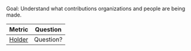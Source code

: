 
Goal: Understand what contributions organizations and people are being made.


Metric | Question
--- | ---
[Holder]() | Question?
